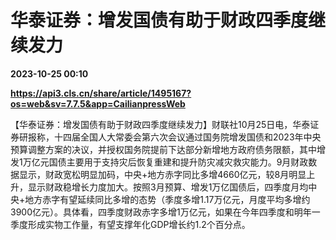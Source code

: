# 华泰证券：增发国债有助于财政四季度继续发力

**2023-10-25 00:10**

**https://api3.cls.cn/share/article/1495167?os=web&sv=7.7.5&app=CailianpressWeb**

【华泰证券：增发国债有助于财政四季度继续发力】财联社10月25日电，华泰证券研报称，十四届全国人大常委会第六次会议通过国务院增发国债和2023年中央预算调整方案的决议，并授权国务院提前下达部分新增地方政府债务限额，其中增发1万亿元国债主要用于支持灾后恢复重建和提升防灾减灾救灾能力。9月财政数据显示，财政宽松明显加码，中央+地方赤字同比多增4660亿元，较8月明显上升，显示财政稳增长力度加大。按照3月预算、增发1万亿国债后，四季度月均中央+地方赤字有望延续同比多增的态势（季度多增1.17万亿元，月度平均多增约3900亿元）。具体看，四季度财政赤字多增1万亿元，如果在今年四季度和明年一季度形成实物工作量，有望支撑年化GDP增长约1.2个百分点。
